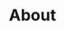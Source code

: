 ---
title: "About"
layout: "about"
draft: false

# who_we_are
who_we_are:
  enable: true
  subtitle: "Who We Are"
  title: "Hello, We help in Better Financial Management"
  description: "We all at **Betterify** very strongly believe that all business productivity and performance is the result of a strong motivated team of professionals with hands on industry expertise and experience. We are a team of professionals with huge industry experience and expertise. The key to every business success is a mutual trust."

  image: "images/about/01.jpg"

# what_we_do
what_we_do:
  enable: true
  subtitle: "Our Speciality"
  title: "What We Do. We Betterify -"
  block:
  - title: "Financial Management"
    content: "As **Financial** Managers we are skilled in the field of risk management, budget planning, strategic planning and financial data analysis"

  - title: "Accounting Management"
    content: "We’re here to offer the best support, to help you troubleshoot any of you business, **accounting** and taxation issues. You can trust us to solve your Accounting Problems into Opportunities."
    
  - title: "Investment Management"
    content: "As investment management experts or **investment** management advisors we provide services to a wide array of clients ranging from affluent to high-net-worth and ultra-high-net-worth individuals and families."
    
  - title: "Taxation Management"
    content: "We’re here to offer the best support, to help you troubleshoot any of you business, accounting and **taxation** issues. You can trust us to solve your Accounting Problems into Opportunities."

# our_mission
our_mission:
  enable: true
  subtitle: "OUR MISSION"
  title: "Main Vision And Mission Of Our Company"
  description: "We are passionate about Better Management and Better Leadership. Our passion is filled with compassion for the following Mission, Vision, and Values: Our mission is **Better Execution**, Our vision is **Better Management**, and We value **Better Leadership!!**"

  image: "images/about/02.jpg"

# about_video
about_video:
  enable: true
  subtitle: "A Short Video"
  title: "We follow processes and the rest is taken care of by itself."
  description: "Our whole approach is process driven and process dependant, and not person dependant. Once you follow the processes meticulously the rest is taken care of. We strongly believe in the 6 Sigma Philosophy."
  video_url: "https://www.youtube.com/embed/dyZcRRWiuuw"
  video_thumbnail: "images/about/video-popup-2.jpg"


# brands
brands_carousel:
  enable: true
  subtitle: "Social Media"
  title: "We take advantage of the whole Social Media space"
  section: "/" # brand images comming form _index.md


# our team
our_team:
  enable: false
  subtitle: "Our members"
  title: "The People Behind"
  description: "There is always a powerful team and teamwork behind every successful business. A bigger dream requires a bigger team. <br>There is a saying of Anonymous that says that the **Teamwork** can be summed up in five short words: We believe in each other."
  team:
  - name: "Avadhoot Dandekar"
    image: "images/about/team/01.jpg"
    designation: "Founding Director / Partner"
  - name: "Sangeeta Dandekar"
    image: "images/about/team/02.jpg"
    designation: "Founding Director  / Partner"
  - name: "Ortrin Okaster"
    image: "images/about/team/03.jpg"
    designation: "Engineering"


# our office
our_office:
  enable: false
  subtitle: "Our Offices"
  title: "Made with Love Of around the world With Many Offices"
  description: "We were freelance designers and developers, constantly finding <br> ourselves deep in vague feedback. This made every client and team"
  office_locations:
  - city: "NewYork, USA"
    country_flag: "images/about/flags/us.png"
    address_line_one: "219 Bald Hill Drive"
    address_line_two: "Oakland Gardens, NY 11364"
  - city: "Australia, Perth"
    country_flag: "images/about/flags/au.png"
    address_line_one: "Flat 23 80 Anthony Circlet"
    address_line_two: "Port Guiseppe, TAS 2691"
  - city: "Berlin, Germany"
    country_flag: "images/about/flags/germany.png"
    address_line_one: "Jl Raya Dewi Sartika Ged"
    address_line_two: "Harapan Masa, Br Germeny"
  - city: "China, Wohan"
    country_flag: "images/about/flags/china.png"
    address_line_one: "1hao Wen Ti Huo Dong"
    address_line_two: "Zhong Xin 1ceng Jian Xing"

---